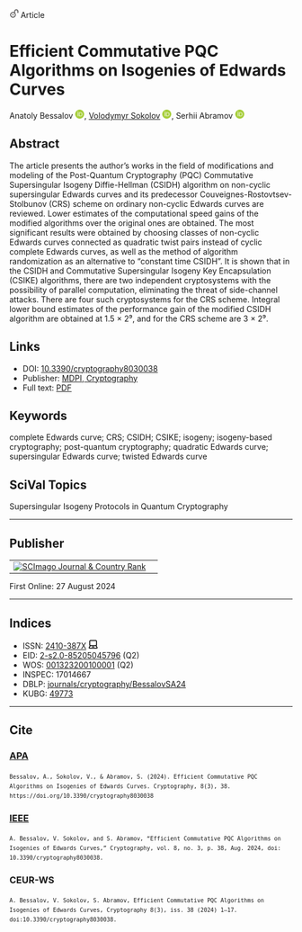 <img src="/icons/unlock.svg" width="16" height="16"> Article

# Efficient Commutative PQC Algorithms on Isogenies of Edwards Curves

Anatoly Bessalov <a href="https://orcid.org/0000-0002-6967-5001" target="_blank"><img src="/icons/orcid.svg" width="16" height="16"></a>,
<a href="/" target="_blank">Volodymyr Sokolov</a> <a href="https://orcid.org/0000-0002-9349-7946" target="_blank"><img src="/icons/orcid.svg" width="16" height="16"></a>,
Serhii Abramov <a href="https://orcid.org/0000-0002-5145-2782" target="_blank"><img src="/icons/orcid.svg" width="16" height="16"></a>

## Abstract
The article presents the author’s works in the field of modifications and modeling of the Post-Quantum Cryptography (PQC) Commutative Supersingular Isogeny Diffie-Hellman (CSIDH) algorithm on non-cyclic supersingular Edwards curves and its predecessor Couveignes-Rostovtsev-Stolbunov (CRS) scheme on ordinary non-cyclic Edwards curves are reviewed. Lower estimates of the computational speed gains of the modified algorithms over the original ones are obtained. The most significant results were obtained by choosing classes of non-cyclic Edwards curves connected as quadratic twist pairs instead of cyclic complete Edwards curves, as well as the method of algorithm randomization as an alternative to “constant time CSIDH”. It is shown that in the CSIDH and Commutative Supersingular Isogeny Key Encapsulation (CSIKE) algorithms, there are two independent cryptosystems with the possibility of parallel computation, eliminating the threat of side-channel attacks. There are four such cryptosystems for the CRS scheme. Integral lower bound estimates of the performance gain of the modified CSIDH algorithm are obtained at 1.5 × 2⁹, and for the CRS scheme are 3 × 2⁹.

## Links

* DOI: [10.3390/cryptography8030038](https://doi.org/10.3390/cryptography8030038) 
* Publisher: [MDPI, Cryptography](https://www.mdpi.com/2410-387X/8/3/38) 
* Full text: <a href="https://www.mdpi.com/2410-387X/8/3/38/pdf?version=1724758976">PDF</a>

## Keywords
complete Edwards curve; CRS; CSIDH; CSIKE; isogeny; isogeny-based cryptography; post-quantum cryptography; quadratic Edwards curve; supersingular Edwards curve; twisted Edwards curve

## SciVal Topics
Supersingular Isogeny Protocols in Quantum Cryptography

***
## Publisher
<table>
<tr>
<td>
<a href="https://www.scimagojr.com/journalsearch.php?q=21101039441&amp;tip=sid&amp;exact=no" title="SCImago Journal &amp; Country Rank"><img border="0" src="https://www.scimagojr.com/journal_img.php?id=21101039441" alt="SCImago Journal &amp; Country Rank"  /></a> 
</td>
<td style="text-align: left;">
<span class="__dimensions_badge_embed__" data-doi="10.3390/cryptography8030038" data-hide-zero-citations="true"></span><script async src="https://badge.dimensions.ai/badge.js" charset="utf-8"></script>
</td>
</tr>
</table>

First Online: 27 August 2024

***
## Indices

* ISSN: [2410-387X](https://portal.issn.org/resource/ISSN/2410-387X) <img src="/icons/online.svg" width="16" height="16">
* EID: [2-s2.0-85205045796](http://www.scopus.com/record/display.url?origin=inward&eid=2-s2.0-85205045796) (Q2)
* WOS: [001323200100001](https://www.webofscience.com/wos/woscc/full-record/WOS:001323200100001) (Q2)
* INSPEC: 17014667
* DBLP: [journals/cryptography/BessalovSA24](https://dblp.org/rec/journals/cryptography/BessalovSA24)
* KUBG: [49773](http://elibrary.kubg.edu.ua/id/eprint/49773/)

***
## Cite

### [APA](https://citation.crosscite.org/format?doi=10.3390/cryptography8030038&style=apa&lang=en-US)

<small>`Bessalov, A., Sokolov, V., & Abramov, S. (2024). Efficient Commutative PQC Algorithms on Isogenies of Edwards Curves. Cryptography, 8(3), 38. https://doi.org/10.3390/cryptography8030038`</small>

### [IEEE](https://citation.crosscite.org/format?doi=10.3390/cryptography8030038&style=ieee&lang=en-US)

<small>`A. Bessalov, V. Sokolov, and S. Abramov, “Efficient Commutative PQC Algorithms on Isogenies of Edwards Curves,” Cryptography, vol. 8, no. 3, p. 38, Aug. 2024, doi: 10.3390/cryptography8030038.`</small>

### CEUR-WS

<small>`A. Bessalov, V. Sokolov, S. Abramov, Efficient Commutative PQC Algorithms on Isogenies of Edwards Curves, Cryptography 8(3), iss. 38 (2024) 1–17. doi:10.3390/cryptography8030038.`</small>
